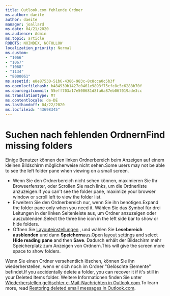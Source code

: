 ```yaml
---
title: Outlook.com fehlende Ordner
ms.author: daeite
author: daeite
manager: joallard
ms.date: 04/21/2020
ms.audience: Admin
ms.topic: article
ROBOTS: NOINDEX, NOFOLLOW
localization_priority: Normal
ms.custom:
- "1066"
- "1067"
- "1068"
- "1134"
- "8000061"
ms.assetid: e8e87530-51b6-4386-983c-8c8cca0c5b3f
ms.openlocfilehash: b484939b1427c0461e9893f75cfc8c5c6288b70f
ms.sourcegitcommit: 55eff703a17e500681d8fa6a87eb067019ade3cc
ms.translationtype: MT
ms.contentlocale: de-DE
ms.lasthandoff: 04/22/2020
ms.locfileid: "43698345"
---
```

# <a name="find-missing-folders"></a><span data-ttu-id="4d16d-102">Suchen nach fehlenden Ordnern</span><span class="sxs-lookup"><span data-stu-id="4d16d-102">Find missing folders</span></span>

<span data-ttu-id="4d16d-103">Einige Benutzer können den linken Ordnerbereich beim Anzeigen auf einem kleinen Bildschirm möglicherweise nicht sehen.</span><span class="sxs-lookup"><span data-stu-id="4d16d-103">Some users may not be able to see the left folder pane when viewing on a small screen.</span></span>

- <span data-ttu-id="4d16d-104">Wenn Sie den Ordnerbereich nicht sehen können, maximieren Sie Ihr Browserfenster, oder Scrollen Sie nach links, um die Ordnerliste anzuzeigen.</span><span class="sxs-lookup"><span data-stu-id="4d16d-104">If you can't see the folder pane, maximize your browser window or scroll left to view the folder list.</span></span>
- <span data-ttu-id="4d16d-105">Erweitern Sie den Ordnerbereich nur, wenn Sie ihn benötigen.</span><span class="sxs-lookup"><span data-stu-id="4d16d-105">Expand the folder pane only when you need it.</span></span> <span data-ttu-id="4d16d-106">Wählen Sie das Symbol für drei Leitungen in der linken Seitenleiste aus, um Ordner anzuzeigen oder auszublenden.</span><span class="sxs-lookup"><span data-stu-id="4d16d-106">Select the three line icon in the left side bar to show or hide folders.</span></span>
- <span data-ttu-id="4d16d-107">Öffnen Sie [Layouteinstellungen](https://outlook.live.com/mail/options/mail/layout) , und wählen Sie **Lesebereich ausblenden** und dann **Speichern**aus.</span><span class="sxs-lookup"><span data-stu-id="4d16d-107">Open [layout settings](https://outlook.live.com/mail/options/mail/layout) and select **Hide reading pane** and then **Save**.</span></span> <span data-ttu-id="4d16d-108">Dadurch erhält der Bildschirm mehr Speicherplatz zum Anzeigen von Ordnern.</span><span class="sxs-lookup"><span data-stu-id="4d16d-108">This will give the screen more space to show folders.</span></span>

<span data-ttu-id="4d16d-109">Wenn Sie einen Ordner versehentlich löschen, können Sie ihn wiederherstellen, wenn er sich noch im Ordner "Gelöschte Elemente" befindet.</span><span class="sxs-lookup"><span data-stu-id="4d16d-109">If you accidentally delete a folder, you can recover it if it's still in your Deleted Items folder.</span></span> <span data-ttu-id="4d16d-110">Weitere Informationen finden Sie unter [Wiederherstellen gelöschter e-Mail-Nachrichten in Outlook.com](https://support.office.com/article/cf06ab1b-ae0b-418c-a4d9-4e895f83ed50).</span><span class="sxs-lookup"><span data-stu-id="4d16d-110">To learn more, read [Restoring deleted email messages in Outlook.com](https://support.office.com/article/cf06ab1b-ae0b-418c-a4d9-4e895f83ed50).</span></span>

